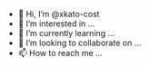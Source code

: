 - 👋 Hi, I’m @xkato-cost
- 👀 I’m interested in ...
- 🌱 I’m currently learning ...
- 💞️ I’m looking to collaborate on ...
- 📫 How to reach me ...

<!---
xkato-cost/xkato-cost is a ✨ special ✨ repository because its `README.md` (this file) appears on your GitHub profile.
You can click the Preview link to take a look at your changes.
--->
